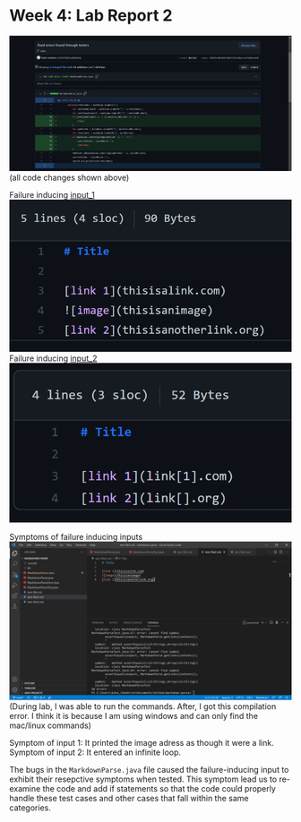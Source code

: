 # Week 4: Lab Report 2  
![image_1](c15_lab2_p1.png)  
(all code changes shown above)  

Failure inducing [input_1](https://github.com/kate-romero/markdown-parse/blob/main/test-file2.md?plain=1)  
![image_2](c15_lab2_p2.png)  
Failure inducing [input_2](https://github.com/kate-romero/markdown-parse/blob/main/test-file3.md?plain=1)  
![image_3](c15_lab2_p3.png)  

Symptoms of failure inducing inputs
![image_4](c15_lab2_p4.png)  
(During lab, I was able to run the commands. After, I got this compilation error. I think it is because I am using windows and can only find the mac/linux commands)  

Symptom of input 1: It printed the image adress as though it were a link.  
Symptom of input 2: It entered an infinite loop.  

The bugs in the `MarkdownParse.java` file caused the failure-inducing input to exhibit their resepctive symptoms when tested. This symptom lead us to re-examine the code and add if statements so that the code could properly handle these test cases and other cases that fall within the same categories.